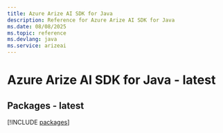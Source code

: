 ```yaml
---
title: Azure Arize AI SDK for Java
description: Reference for Azure Arize AI SDK for Java
ms.date: 08/08/2025
ms.topic: reference
ms.devlang: java
ms.service: arizeai
---
```

# Azure Arize AI SDK for Java - latest
## Packages - latest
[!INCLUDE [packages](arize-ai-index.md)]